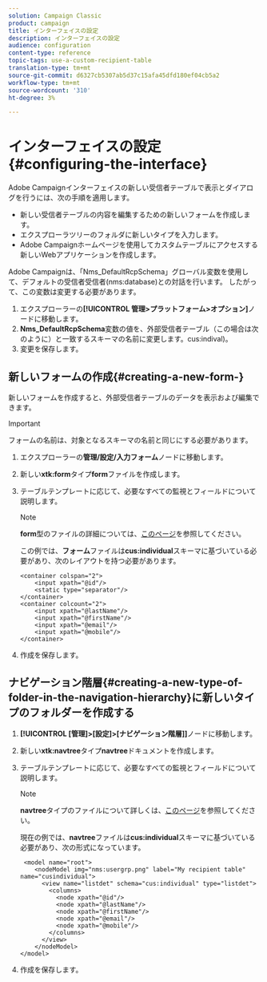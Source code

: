 ```yaml
---
solution: Campaign Classic
product: campaign
title: インターフェイスの設定
description: インターフェイスの設定
audience: configuration
content-type: reference
topic-tags: use-a-custom-recipient-table
translation-type: tm+mt
source-git-commit: d6327cb5307ab5d37c15afa45dfd180ef04cb5a2
workflow-type: tm+mt
source-wordcount: '310'
ht-degree: 3%

---
```



# インターフェイスの設定{#configuring-the-interface}

Adobe Campaignインターフェイスの新しい受信者テーブルで表示とダイアログを行うには、次の手順を適用します。

* 新しい受信者テーブルの内容を編集するための新しいフォームを作成します。
* エクスプローラツリーのフォルダに新しいタイプを入力します。
* Adobe Campaignホームページを使用してカスタムテーブルにアクセスする新しいWebアプリケーションを作成します。

Adobe Campaignは、「Nms_DefaultRcpSchema」グローバル変数を使用して、デフォルトの受信者受信者(nms:database)との対話を行います。 したがって、この変数は変更する必要があります。

1. エクスプローラーの&#x200B;**[!UICONTROL 管理>プラットフォーム>オプション]**&#x200B;ノードに移動します。
1. **Nms_DefaultRcpSchema**&#x200B;変数の値を、外部受信者テーブル（この場合は次のように）と一致するスキーマの名前に変更します。cus:indival)。
1. 変更を保存します。

## 新しいフォームの作成{#creating-a-new-form-}

新しいフォームを作成すると、外部受信者テーブルのデータを表示および編集できます。

>[!IMPORTANT]
>
>フォームの名前は、対象となるスキーマの名前と同じにする必要があります。

1. エクスプローラーの&#x200B;**管理/設定/入力フォーム**&#x200B;ノードに移動します。
1. 新しい&#x200B;**xtk:form**&#x200B;タイプ&#x200B;**form**&#x200B;ファイルを作成します。
1. テーブルテンプレートに応じて、必要なすべての監視とフィールドについて説明します。

   >[!NOTE]
   >
   >**form**&#x200B;型のファイルの詳細については、[このページ](../../configuration/using/identifying-a-form.md)を参照してください。

   この例では、**フォーム**&#x200B;ファイルは&#x200B;**cus:individual**&#x200B;スキーマに基づいている必要があり、次のレイアウトを持つ必要があります。

   ```
   <container colspan="2">
       <input xpath="@id"/>
       <static type="separator"/>
   </container>
   <container colcount="2">
       <input xpath="@lastName"/>
       <input xpath="@firstName"/>
       <input xpath="@email"/>
       <input xpath="@mobile"/>
   </container> 
   ```

1. 作成を保存します。

## ナビゲーション階層{#creating-a-new-type-of-folder-in-the-navigation-hierarchy}に新しいタイプのフォルダーを作成する

1. **[!UICONTROL [管理]>[設定]>[ナビゲーション階層]]**&#x200B;ノードに移動します。
1. 新しい&#x200B;**xtk:navtree**&#x200B;タイプ&#x200B;**navtree**&#x200B;ドキュメントを作成します。
1. テーブルテンプレートに応じて、必要なすべての監視とフィールドについて説明します。

   >[!NOTE]
   >
   >**navtree**&#x200B;タイプのファイルについて詳しくは、[このページ](../../platform/using/adobe-campaign-workspace.md#about-navigation-hierarchy)を参照してください。

   現在の例では、**navtree**&#x200B;ファイルは&#x200B;**cus:individual**&#x200B;スキーマに基づいている必要があり、次の形式になっています。

   ```
    <model name="root">
       <nodeModel img="nms:usergrp.png" label="My recipient table" name="cusindividual">
         <view name="listdet" schema="cus:individual" type="listdet">
           <columns>
             <node xpath="@id"/>
             <node xpath="@lastName"/>
             <node xpath="@firstName"/>
             <node xpath="@email"/>
             <node xpath="@mobile"/>
           </columns>
         </view>
       </nodeModel>
   </model>
   ```

1. 作成を保存します。

